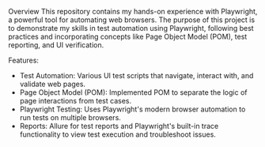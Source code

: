 Overview
This repository contains my hands-on experience with Playwright, a powerful tool for automating web browsers. The purpose of this project is to demonstrate my skills in test automation using Playwright, following best practices and incorporating concepts like Page Object Model (POM), test reporting, and UI verification.

Features:
- Test Automation: Various UI test scripts that navigate, interact with, and validate web pages.
- Page Object Model (POM): Implemented POM to separate the logic of page interactions from test cases.
- Playwright Testing: Uses Playwright's modern browser automation to run tests on multiple browsers.
- Reports: Allure for test reports and Playwright's built-in trace functionality to view test execution and troubleshoot issues.
